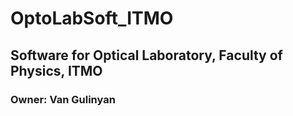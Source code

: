 # OptoLabSoft_ITMO
## Software for Optical Laboratory, Faculty of Physics, ITMO 
### Owner: Van Gulinyan

